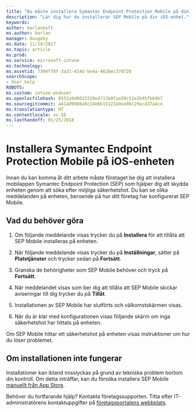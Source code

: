 ```yaml
---
title: "Du måste installera Symantec Endpoint Protection Mobile på din iOS-enhet | Microsoft Docs"
description: "Lär dig hur du installerar SEP Mobile på din iOS-enhet."
keywords: 
author: barlanmsft
ms.author: barlan
manager: dougeby
ms.date: 11/14/2017
ms.topic: article
ms.prod: 
ms.service: microsoft-intune
ms.technology: 
ms.assetid: 7394ff8f-3a21-414d-be4a-4626ec370720
searchScope:
- User help
ROBOTS: 
ms.custom: intune-enduser
ms.openlocfilehash: 6552a9d8033320e4713b0faa50c51e2b95fbb9b7
ms.sourcegitcommit: a41ad9988a8c14e6b15123a9ea9bc29ac437a4ce
ms.translationtype: HT
ms.contentlocale: sv-SE
ms.lasthandoff: 01/25/2018
---
```

# <a name="install-symantec-endpoint-protection-mobile-on-your-ios-device"></a>Installera Symantec Endpoint Protection Mobile på iOS-enheten

Innan du kan komma åt ditt arbete måste företaget be dig att installera mobilappen Symantec Endpoint Protection (SEP) som hjälper dig att skydda enheten genom att söka efter möjliga säkerhetshot. Du kan se olika meddelanden på enheten, beroende på hur ditt företag har konfigurerat SEP Mobile.

## <a name="what-you-need-to-do"></a>Vad du behöver göra

1.  Om följande meddelande visas trycker du på **Installera** för att tillåta att SEP Mobile installeras på enheten.

2. När följande meddelande visas trycker du på **Inställningar**, sätter på **Platstjänster** och trycker sedan på **Fortsätt**.

3. Granska de behörigheter som SEP Mobile behöver och tryck på **Fortsätt**.

4. När meddelandet visas som ber dig att tillåta att SEP Mobile skickar aviseringar till dig trycker du på **Tillåt**.

5. Installationen av SEP Mobile har slutförts och välkomstskärmen visas.

6. När du är klar med konfigurationen visas följande skärm om inga säkerhetshot har hittats på enheten.

Om SEP Mobile hittar ett säkerhetshot på enheten visas instruktioner om hur du löser problemet.

## <a name="if-the-installation-doesnt-work"></a>Om installationen inte fungerar

Installationer kan ibland misslyckas på grund av tekniska problem bortom din kontroll. Om detta inträffar, kan du försöka installera SEP Mobile [manuellt från App Store](https://itunes.apple.com/app/sep-mobile/id695620821).

Behöver du fortfarande hjälp? Kontakta företagssupporten. Titta efter IT-administratörens kontaktuppgifter på [företagsportalens webbplats](https://portal.manage.microsoft.com#HelpDeskDialog).


